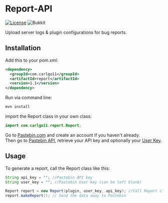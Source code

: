 # Report-API
[![License](https://img.shields.io/github/license/carlgo11/report?style=for-the-badge)](https://github.com/Carlgo11/report/blob/master/LICENSE.md)
![Bukkit](https://img.shields.io/badge/bukkit-v1.15.1-ab7b53?style=for-the-badge)

Upload server logs & plugin configurations for bug reports.

## Installation

Add this to your pom.xml:

```XML
<dependency>
  <groupId>com.carlgo11</groupId>
  <artifactId>report</artifactId>
  <version>1.1</version>
</dependency>
```

Run via command line:
```BASH
mvn install
```

import the Report class in your own class:
```JAVA
import com.carlgo11.report.Report;
```

Go to [Pastebin.com](https://pastebin.com) and create an account if you haven't already.  
Then go to [Pastebin API](https://pastebin.com/api#1), retrieve your API key and optionally your [User Key](https://pastebin.com/api/api_user_key.html).

## Usage

To generate a report, call the Report class like this:
```JAVA
String api_key = ""; //Pastebin API key
String user_key = ""; //Pastebin User key (can be left blank)

Report report = new Report(plugin, user_key, api_key); //Call Report class
report.makeReport(); // Send the data away to Pastebin
```
